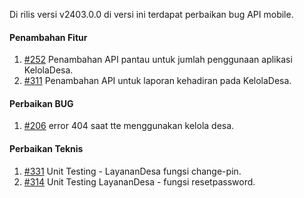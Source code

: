 Di rilis versi v2403.0.0 di versi ini terdapat perbaikan bug API mobile.

#### Penambahan Fitur
1. [#252](https://github.com/OpenSID/pantau/issues/252) Penambahan API pantau untuk jumlah penggunaan aplikasi KelolaDesa.
2. [#311](https://github.com/OpenSID/opensid-api/issues/311) Penambahan API untuk laporan kehadiran pada KelolaDesa.

#### Perbaikan BUG
 
1. [#206](https://github.com/OpenSID/wiki-mobile/issues/206) error 404 saat tte menggunakan kelola desa.

#### Perbaikan Teknis

1. [#331](https://github.com/OpenSID/opensid-api/issues/331) Unit Testing - LayananDesa fungsi change-pin.
2. [#314](https://github.com/OpenSID/opensid-api/issues/314) Unit Testing LayananDesa - fungsi resetpassword.